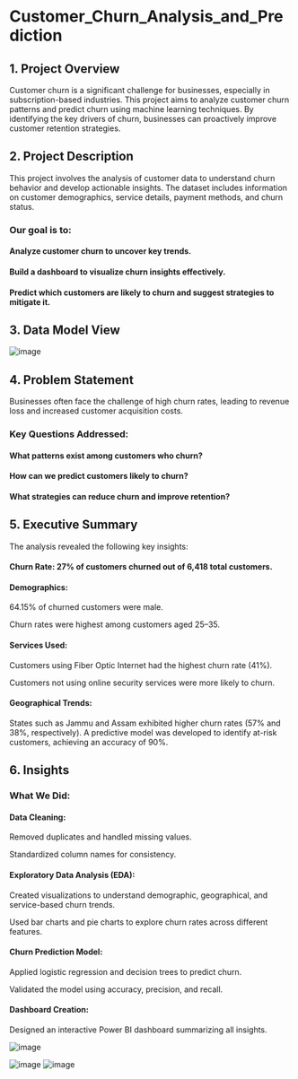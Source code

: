 # Customer_Churn_Analysis_and_Prediction

## 1. Project Overview
Customer churn is a significant challenge for businesses, especially in subscription-based industries. This project aims to analyze customer churn patterns and predict churn using machine learning techniques. By identifying the key drivers of churn, businesses can proactively improve customer retention strategies.

##  2. Project Description

This project involves the analysis of customer data to understand churn behavior and develop actionable insights. The dataset includes information on customer demographics, service details, payment methods, and churn status.

### Our goal is to:

#### Analyze customer churn to uncover key trends.

#### Build a dashboard to visualize churn insights effectively.

#### Predict which customers are likely to churn and suggest strategies to mitigate it.

## 3. Data Model View

![image](https://github.com/user-attachments/assets/07160fcf-2c48-46a4-b015-997a849590c0)

## 4. Problem Statement
Businesses often face the challenge of high churn rates, leading to revenue loss and increased customer acquisition costs.

### Key Questions Addressed:
#### What patterns exist among customers who churn?
#### How can we predict customers likely to churn?
#### What strategies can reduce churn and improve retention?

## 5. Executive Summary

The analysis revealed the following key insights:

#### Churn Rate: 27% of customers churned out of 6,418 total customers.
#### Demographics:

64.15% of churned customers were male.

Churn rates were highest among customers aged 25–35.

#### Services Used:

Customers using Fiber Optic Internet had the highest churn rate (41%).

Customers not using online security services were more likely to churn.

#### Geographical Trends:

States such as Jammu and Assam exhibited higher churn rates (57% and 38%, respectively).
A predictive model was developed to identify at-risk customers, achieving an accuracy of 90%.

## 6. Insights
### What We Did:
#### Data Cleaning:
Removed duplicates and handled missing values.

Standardized column names for consistency.

#### Exploratory Data Analysis (EDA):
Created visualizations to understand demographic, geographical, and service-based churn trends.

Used bar charts and pie charts to explore churn rates across different features.

#### Churn Prediction Model:
Applied logistic regression and decision trees to predict churn.

Validated the model using accuracy, precision, and recall.

#### Dashboard Creation:

Designed an interactive Power BI dashboard summarizing all insights.


![image](https://github.com/user-attachments/assets/0d3730e1-c627-4412-9176-51067c5c828b)

![image](https://github.com/user-attachments/assets/66403ed8-b052-4f06-9520-db228c316d7c)
![image](https://github.com/user-attachments/assets/7e8e6e7d-6221-4738-9399-076bb275fce3)






